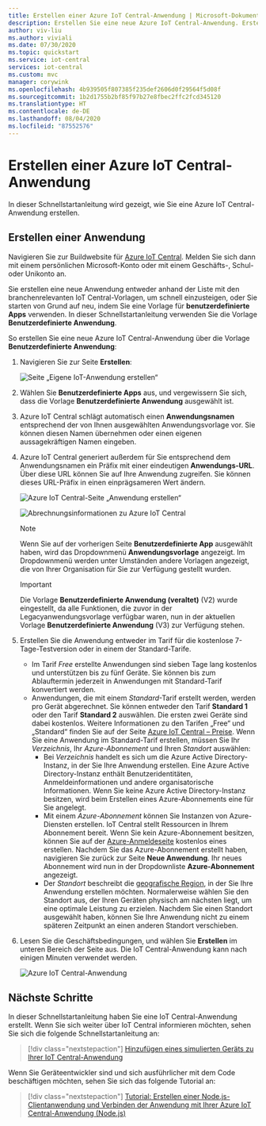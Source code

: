 ```yaml
---
title: Erstellen einer Azure IoT Central-Anwendung | Microsoft-Dokumentation
description: Erstellen Sie eine neue Azure IoT Central-Anwendung. Erstellen Sie die Anwendung entweder im Free-Tarif oder in einem der Standard-Tarife.
author: viv-liu
ms.author: viviali
ms.date: 07/30/2020
ms.topic: quickstart
ms.service: iot-central
services: iot-central
ms.custom: mvc
manager: corywink
ms.openlocfilehash: 4b939505f807385f235def2606d0f29564f5d08f
ms.sourcegitcommit: 1b2d1755b2bf85f97b27e8fbec2ffc2fcd345120
ms.translationtype: HT
ms.contentlocale: de-DE
ms.lasthandoff: 08/04/2020
ms.locfileid: "87552576"
---
```

# <a name="create-an-azure-iot-central-application"></a>Erstellen einer Azure IoT Central-Anwendung

In dieser Schnellstartanleitung wird gezeigt, wie Sie eine Azure IoT Central-Anwendung erstellen.

## <a name="create-an-application"></a>Erstellen einer Anwendung

Navigieren Sie zur Buildwebsite für [Azure IoT Central](https://aka.ms/iotcentral). Melden Sie sich dann mit einem persönlichen Microsoft-Konto oder mit einem Geschäfts-, Schul- oder Unikonto an.

Sie erstellen eine neue Anwendung entweder anhand der Liste mit den branchenrelevanten IoT Central-Vorlagen, um schnell einzusteigen, oder Sie starten von Grund auf neu, indem Sie eine Vorlage für **benutzerdefinierte Apps** verwenden. In dieser Schnellstartanleitung verwenden Sie die Vorlage **Benutzerdefinierte Anwendung**.

So erstellen Sie eine neue Azure IoT Central-Anwendung über die Vorlage **Benutzerdefinierte Anwendung**:

1. Navigieren Sie zur Seite **Erstellen**:

    ![Seite „Eigene IoT-Anwendung erstellen“](media/quick-deploy-iot-central/iotcentralcreate-new-application.png)

1. Wählen Sie **Benutzerdefinierte Apps** aus, und vergewissern Sie sich, dass die Vorlage **Benutzerdefinierte Anwendung** ausgewählt ist.

1. Azure IoT Central schlägt automatisch einen **Anwendungsnamen** entsprechend der von Ihnen ausgewählten Anwendungsvorlage vor. Sie können diesen Namen übernehmen oder einen eigenen aussagekräftigen Namen eingeben.

1. Azure IoT Central generiert außerdem für Sie entsprechend dem Anwendungsnamen ein Präfix mit einer eindeutigen **Anwendungs-URL**. Über diese URL können Sie auf Ihre Anwendung zugreifen. Sie können dieses URL-Präfix in einen einprägsameren Wert ändern.

    ![Azure IoT Central-Seite „Anwendung erstellen“](media/quick-deploy-iot-central/iotcentralcreate-custom.png)

    ![Abrechnungsinformationen zu Azure IoT Central](media/quick-deploy-iot-central/iotcentralcreate-billinginfo.png)

    > [!NOTE]
    > Wenn Sie auf der vorherigen Seite **Benutzerdefinierte App** ausgewählt haben, wird das Dropdownmenü **Anwendungsvorlage** angezeigt. Im Dropdownmenü werden unter Umständen andere Vorlagen angezeigt, die von Ihrer Organisation für Sie zur Verfügung gestellt wurden. 

    >[!IMPORTANT]
    >Die Vorlage **Benutzerdefinierte Anwendung (veraltet)** (V2) wurde eingestellt, da alle Funktionen, die zuvor in der Legacyanwendungsvorlage verfügbar waren, nun in der aktuellen Vorlage **Benutzerdefinierte Anwendung** (V3) zur Verfügung stehen. 
    
1. Erstellen Sie die Anwendung entweder im Tarif für die kostenlose 7-Tage-Testversion oder in einem der Standard-Tarife.

    - Im Tarif *Free* erstellte Anwendungen sind sieben Tage lang kostenlos und unterstützen bis zu fünf Geräte. Sie können bis zum Ablauftermin jederzeit in Anwendungen mit Standard-Tarif konvertiert werden.
    - Anwendungen, die mit einem *Standard*-Tarif erstellt werden, werden pro Gerät abgerechnet. Sie können entweder den Tarif **Standard 1** oder den Tarif **Standard 2** auswählen. Die ersten zwei Geräte sind dabei kostenlos. Weitere Informationen zu den Tarifen „Free“ und „Standard“ finden Sie auf der Seite [Azure IoT Central – Preise](https://azure.microsoft.com/pricing/details/iot-central/). Wenn Sie eine Anwendung im Standard-Tarif erstellen, müssen Sie Ihr *Verzeichnis*, Ihr *Azure-Abonnement* und Ihren *Standort* auswählen:
        - Bei *Verzeichnis* handelt es sich um die Azure Active Directory-Instanz, in der Sie Ihre Anwendung erstellen. Eine Azure Active Directory-Instanz enthält Benutzeridentitäten, Anmeldeinformationen und andere organisatorische Informationen. Wenn Sie keine Azure Active Directory-Instanz besitzen, wird beim Erstellen eines Azure-Abonnements eine für Sie angelegt.
        - Mit einem *Azure-Abonnement* können Sie Instanzen von Azure-Diensten erstellen. IoT Central stellt Ressourcen in Ihrem Abonnement bereit. Wenn Sie kein Azure-Abonnement besitzen, können Sie auf der [Azure-Anmeldeseite](https://aka.ms/createazuresubscription) kostenlos eines erstellen. Nachdem Sie das Azure-Abonnement erstellt haben, navigieren Sie zurück zur Seite **Neue Anwendung**. Ihr neues Abonnement wird nun in der Dropdownliste **Azure-Abonnement** angezeigt.
        - Der *Standort* beschreibt die [geografische Region](https://azure.microsoft.com/global-infrastructure/geographies/), in der Sie Ihre Anwendung erstellen möchten. Normalerweise wählen Sie den Standort aus, der Ihren Geräten physisch am nächsten liegt, um eine optimale Leistung zu erzielen. Nachdem Sie einen Standort ausgewählt haben, können Sie Ihre Anwendung nicht zu einem späteren Zeitpunkt an einen anderen Standort verschieben.

1. Lesen Sie die Geschäftsbedingungen, und wählen Sie **Erstellen** im unteren Bereich der Seite aus. Die IoT Central-Anwendung kann nach einigen Minuten verwendet werden.

    ![Azure IoT Central-Anwendung](media/quick-deploy-iot-central/iotcentral-application.png)

## <a name="next-steps"></a>Nächste Schritte

In dieser Schnellstartanleitung haben Sie eine IoT Central-Anwendung erstellt. Wenn Sie sich weiter über IoT Central informieren möchten, sehen Sie sich die folgende Schnellstartanleitung an:

> [!div class="nextstepaction"]
> [Hinzufügen eines simulierten Geräts zu Ihrer IoT Central-Anwendung](./quick-create-simulated-device.md)

Wenn Sie Geräteentwickler sind und sich ausführlicher mit dem Code beschäftigen möchten, sehen Sie sich das folgende Tutorial an:
> [!div class="nextstepaction"]
> [Tutorial: Erstellen einer Node.js-Clientanwendung und Verbinden der Anwendung mit Ihrer Azure IoT Central-Anwendung (Node.js)](./tutorial-connect-device-nodejs.md)
